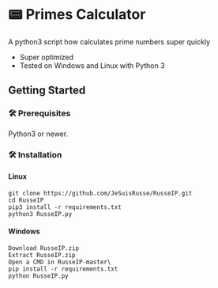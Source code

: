 # 📟 Primes Calculator
A python3 script how calculates prime numbers super quickly
* Super optimized
* Tested on Windows and Linux with Python 3

## Getting Started

### 🛠 Prerequisites

Python3 or newer.

### 🛠 Installation
#### Linux
```
git clone https://github.com/JeSuisRusse/RusseIP.git
cd RusseIP
pip3 install -r requirements.txt
python3 RusseIP.py
```
#### Windows
```
Download RusseIP.zip
Extract RusseIP.zip
Open a CMD in RusseIP-master\
pip install -r requirements.txt
python RusseIP.py
```
